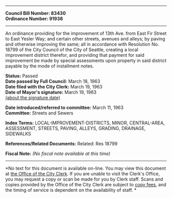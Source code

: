 * * * * *  
  
**Council Bill Number: [](#h0)[](#h2)83430**   
**Ordinance Number: 91938**  
  
* * * * *  
  
An ordinance providing for the improvement of 13th Ave. from East Fir Street to East Yesler Way; and certain other streets, avenues and alleys; by paving and otherwise improving the same; all in accordance with Resolution No. 18799 of the City Council of the City of Seattle, creating a local improvement district therefor, and providing that payment for said improvement be made by special assessments upon property in said district payable by the mode of installment notes.  
  
**Status:** Passed   
**Date passed by Full Council:** March 18, 1963   
**Date filed with the City Clerk:** March 19, 1963   
**Date of Mayor's signature:** March 19, 1963   
[(about the signature date)](/~public/approvaldate.htm)   
  
  
**Date introduced/referred to committee:** March 11, 1963   
**Committee:** Streets and Sewers   
  
**Index Terms:** LOCAL-IMPROVEMENT-DISTRICTS, MINOR, CENTRAL-AREA, ASSESSMENT, STREETS, PAVING, ALLEYS, GRADING, DRAINAGE, SIDEWALKS  
  
**References/Related Documents:** Related: Res 18799  
  
**Fiscal Note:** *(No fiscal note available at this time)*  
  
* * * * *  
  
*No text for this document is available on-line. You may view this document at [the Office of the City Clerk](http://www.seattle.gov/leg/clerk/contactUs.htm). If you are unable to visit the Clerk's Office, you may request a copy or scan be made for you by Clerk staff. Scans and copies provided by the Office of the City Clerk are subject to [copy fees](http://clerk.seattle.gov/~public/clerkfees.htm), and the timing of service is dependent on the availability of staff. *  
  
  
